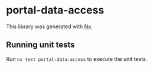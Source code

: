 # portal-data-access

This library was generated with [Nx](https://nx.dev).

## Running unit tests

Run `nx test portal-data-access` to execute the unit tests.

